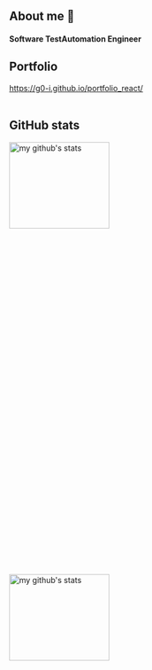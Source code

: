 ## About me 💬 
#### Software TestAutomation Engineer

## Portfolio
https://g0-i.github.io/portfolio_react/
<br><br>

## GitHub stats
<img align="left" alt="my github's stats" height="20%" width="60%" src= "https://github-readme-stats-c37phijev-g0-i.vercel.app/api?username=g0-I&include_all_commits=true&count_private=true&hide=stars,contribs&theme=tokyonight" />
<br>
<img align="left" alt="my github's stats" height="20%" width="60%" src= "https://github-readme-stats-c37phijev-g0-i.vercel.app/api/top-langs/?username=g0-I&theme=tokyonight&layout=compact" />


<!--
✨ _special_ ✨ repository because its `README.md` (this file) appears on your GitHub profile.

Here are some ideas to get you started:

- 🔭 I’m currently working on ...
- 🌱 I’m currently learning ...
- 👯 I’m looking to collaborate on ...
- 🤔 I’m looking for help with ...
- 💬 Ask me about ...
- 📫 How to reach me: ...
- 😄 Pronouns: ...
- ⚡ Fun fact: ...
-->
